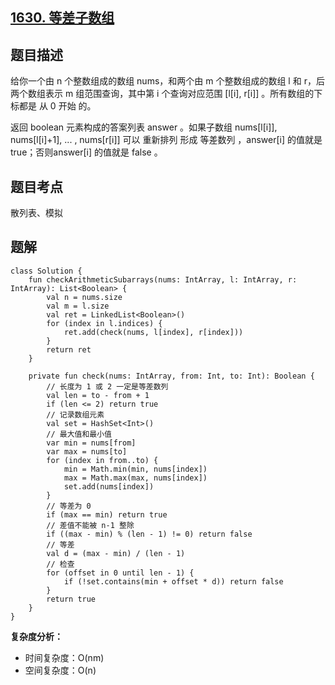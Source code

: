 ## [1630. 等差子数组](https://leetcode.cn/problems/arithmetic-subarrays/description/)

## 题目描述

给你一个由 n 个整数组成的数组 nums，和两个由 m 个整数组成的数组 l 和 r，后两个数组表示 m 组范围查询，其中第 i 个查询对应范围 [l[i], r[i]] 。所有数组的下标都是 从 0 开始 的。

返回 boolean 元素构成的答案列表 answer 。如果子数组 nums[l[i]], nums[l[i]+1], ... , nums[r[i]] 可以 重新排列 形成 等差数列 ，answer[i] 的值就是 true；否则answer[i] 的值就是 false 。

## 题目考点

散列表、模拟

## 题解
 
```
class Solution {
    fun checkArithmeticSubarrays(nums: IntArray, l: IntArray, r: IntArray): List<Boolean> {
        val n = nums.size
        val m = l.size
        val ret = LinkedList<Boolean>()
        for (index in l.indices) {
            ret.add(check(nums, l[index], r[index]))
        }
        return ret
    }

    private fun check(nums: IntArray, from: Int, to: Int): Boolean {
        // 长度为 1 或 2 一定是等差数列
        val len = to - from + 1
        if (len <= 2) return true
        // 记录数组元素
        val set = HashSet<Int>()
        // 最大值和最小值
        var min = nums[from]
        var max = nums[to]
        for (index in from..to) {
            min = Math.min(min, nums[index])
            max = Math.max(max, nums[index])
            set.add(nums[index])
        }
        // 等差为 0
        if (max == min) return true
        // 差值不能被 n-1 整除
        if ((max - min) % (len - 1) != 0) return false
        // 等差
        val d = (max - min) / (len - 1)
        // 检查
        for (offset in 0 until len - 1) {
            if (!set.contains(min + offset * d)) return false
        }
        return true
    }
} 
```

**复杂度分析：**

- 时间复杂度：O(nm)
- 空间复杂度：O(n) 
